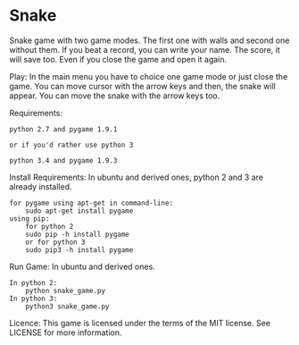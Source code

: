 # Snake
Snake game with two game modes.
The first one with walls and second one without them. If you beat a record, you can write your name.
The score, it will save too. Even if you close the game and open it again.

Play:
In the main menu you have to choice one game mode or just close the game.
You can move cursor with the arrow keys and then, the snake will appear.
You can move the snake with the arrow keys too.

Requirements: 
    
    python 2.7 and pygame 1.9.1

    or if you'd rather use python 3

    python 3.4 and pygame 1.9.3

 Install Requirements:
    In ubuntu and derived ones, python 2 and 3 are already installed.
    
    for pygame using apt-get in command-line:
        sudo apt-get install pygame
    using pip:
        for python 2
        sudo pip -h install pygame
        or for python 3
        sudo pip3 -h install pygame

Run Game:
    In ubuntu and derived ones.
    
    In python 2:
        python snake_game.py
    In python 3:
        python3 snake_game.py

Licence:
    This game is licensed under the terms of the MIT license.
    See LICENSE for more information.
